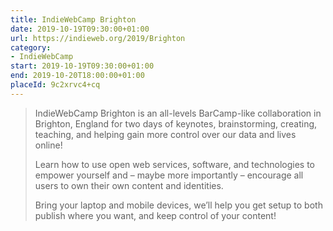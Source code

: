 ```yaml
---
title: IndieWebCamp Brighton
date: 2019-10-19T09:30:00+01:00
url: https://indieweb.org/2019/Brighton
category:
- IndieWebCamp
start: 2019-10-19T09:30:00+01:00
end: 2019-10-20T18:00:00+01:00
placeId: 9c2xrvc4+cq
---
```

> IndieWebCamp Brighton is an all-levels BarCamp-like collaboration in Brighton, England for two days of keynotes, brainstorming, creating, teaching, and helping gain more control over our data and lives online!
>
> Learn how to use open web services, software, and technologies to empower yourself and – maybe more importantly – encourage all users to own their own content and identities.
>
> Bring your laptop and mobile devices, we’ll help you get setup to both publish where you want, and keep control of your content!
